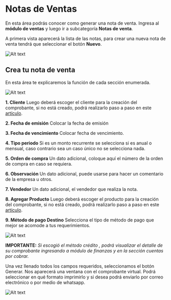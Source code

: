 # Notas de Ventas

En esta área podrás conocer como generar una nota de venta.
Ingresa al **módulo de ventas** y luego ir a subcategoría **Notas de venta**.

A primera vista aparecerá la lista de las notas, para crear una nueva nota de venta tendrá que seleccionar el botón **Nuevo**.

![Alt text](../img/1_nota_inicio.jpg)

## Crea tu nota de venta

En esta área te explicaremos la función de cada sección enumerada.

![Alt text](../img/Nota-de-venta2.jpg)

**1. Cliente**
Luego deberá escoger el cliente para la creación del comprobante, si no está creado, podrá realizarlo paso a paso en este [artículo](#).

**2. Fecha de emisión**
Colocar la fecha de emisión

**3. Fecha de vencimiento**
Colocar fecha de vencimiento.

**4. Tipo periodo**
Si es un monto recurrente se selecciona si es anual o mensual, caso contrario sea un caso único no se selecciona nada.

**5. Orden de compra**
Un dato adicional, coloque aquí el número de la orden de compra en caso se requiera.

**6. Observación**
Un dato adicional, puede usarse para hacer un comentario de la empresa u otros.

**7. Vendedor**
Un dato adicional, el vendedor que realiza la nota. 

**8. Agregar Producto**
Luego deberá escoger el producto para la creación del comprobante, si no está creado, podrá realizarlo paso a paso en este [artículo](#).

**9. Método de pago Destino**
Selecciona el tipo de método de pago que mejor se acomode a tus requerimientos.

![Alt text](../img/Nota%20de%20venta10.png)

**IMPORTANTE:**
*Si escogió el método crédito , podrá visualizar el detalle de su comprobante ingresando a módulo de finanzas y en la sección cuentas por cobrar.*

Una vez llenado todos los campos requeridos, seleccionamos el botón Generar. Nos aparecerá una ventana con el comprobante virtual. Podrá seleccionar en qué formato imprimirlo y si desea podrá enviarlo por correo electrónico o por medio de whatsapp.

![Alt text](../img/Nota%20de%20venta8.png)
